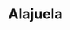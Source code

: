 ---
title: "Alajuela"
hashtag: "alajuela"
country:
  - Costa Rica
layout: hashtag
tags:
  - city
  - Costa Rica
---